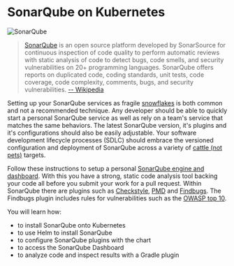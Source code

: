 # SonarQube on Kubernetes #

![SonarQube](/javajon/courses/kubernetes-applications/sonarqube/assets/sonarqube.png "Code Analysis with SonarQube on Kubernetes.")

> [SonarQube](https://www.sonarqube.com) is an open source platform developed by SonarSource for continuous inspection of code quality to perform automatic reviews with static analysis of code to detect bugs, code smells, and security vulnerabilities on 20+ programming languages. SonarQube offers reports on duplicated code, coding standards, unit tests, code coverage, code complexity, comments, bugs, and security vulnerabilities. [-- Wikipedia](https://en.wikipedia.org/wiki/sonarqube)

Setting up your SonarQube services as fragile [snowflakes](https://martinfowler.com/bliki/SnowflakeServer.html) is both common and not a recommended technique. Any developer should be able to quickly start a personal SonarQube service as well as rely on a team's service that matches the same behaviors. The latest SonarQube version, it's plugins and it's configurations should also be easily adjustable. Your software development lifecycle processes (SDLC) should embrace the versioned configuration and deployment of SonarQube across a variety of [cattle (not pets)](http://cloudscaling.com/blog/cloud-computing/the-history-of-pets-vs-cattle/) targets.

Follow these instructions to setup a personal [SonarQube engine and dashboard](https://www.sonarqube.org). With this you have a strong, static code analysis tool backing your code  all before you submit your work for a pull request. Within SonarQube there are plugins such as  [Checkstyle](http://checkstyle.sourceforge.net/), [PMD](https://pmd.github.io/) and [Findbugs](http://findbugs.sourceforge.net/). The Findbugs plugin includes rules for vulnerabilities such as the [OWASP top 10](http://find-sec-bugs.github.io).

You will learn how:

- to install SonarQube onto Kubernetes
- to use Helm to install SonarQube
- to configure SonarQube plugins with the chart
- to access the SonarQube Dashboard
- to analyze code and inspect results with a Gradle plugin
